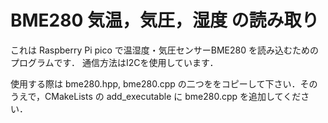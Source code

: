 # BME280 気温，気圧，湿度 の読み取り
これは Raspberry Pi pico で温湿度・気圧センサーBME280 を読み込むためのプログラムです．
通信方法はI2Cを使用しています．

使用する際は bme280.hpp, bme280.cpp の二つををコピーして下さい．そのうえで，CMakeLists の add_executable に  bme280.cpp を追加してください．